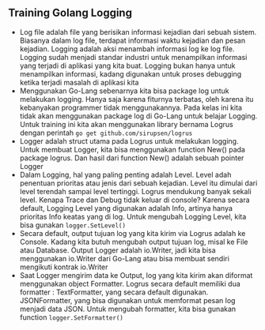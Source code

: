 ## Training Golang Logging

- Log file adalah file yang berisikan informasi kejadian dari sebuah sistem. Biasanya dalam log file, terdapat informasi waktu kejadian dan pesan kejadian. Logging adalah aksi menambah informasi log ke log file. Logging sudah menjadi standar industri untuk menampilkan informasi yang terjadi di aplikasi yang kita buat. Logging bukan hanya untuk menampilkan informasi, kadang digunakan untuk proses debugging ketika terjadi masalah di aplikasi kita
- Menggunakan Go-Lang sebenarnya kita bisa package log untuk melakukan logging. Hanya saja karena fiturnya terbatas, oleh karena itu kebanyakan programmer tidak menggunakannya. Pada kelas ini kita tidak akan menggunakan package log di Go-Lang untuk belajar Logging. Untuk training ini kita akan menggunakan library bernama Logrus dengan perintah `go get github.com/sirupsen/logrus`
- Logger adalah struct utama pada Logrus untuk melakukan logging. Untuk membuat Logger, kita bisa menggunakan function New() pada package logrus. Dan hasil dari function New() adalah sebuah pointer Logger
- Dalam Logging, hal yang paling penting adalah Level. Level adah penentuan prioritas atau jenis dari sebuah kejadian. Level itu dimulai dari level terendah sampai level tertinggi. Logrus mendukung banyak sekali level. Kenapa Trace dan Debug tidak keluar di console? Karena secara default, Logging Level yang digunakan adalah Info, artinya hanya prioritas Info keatas yang di log. Untuk mengubah Logging Level, kita bisa gunakan `logger.SetLevel()`
- Secara default, output tujuan log yang kita kirim via Logrus adalah ke Console. Kadang kita butuh mengubah output tujuan log, misal ke File atau Database. Output Logger adalah io.Writer, jadi kita bisa menggunakan io.Writer dari Go-Lang atau bisa membuat sendiri mengikuti kontrak io.Writer
- Saat Logger mengirim data ke Output, log yang kita kirim akan diformat menggunakan object Formatter. Logrus secara default memiliki dua formatter : TextFormatter, yang secara default digunakan. JSONFormatter, yang bisa digunakan untuk memformat pesan log menjadi data JSON. Untuk mengubah formatter, kita bisa gunakan function `logger.SetFormatter()`